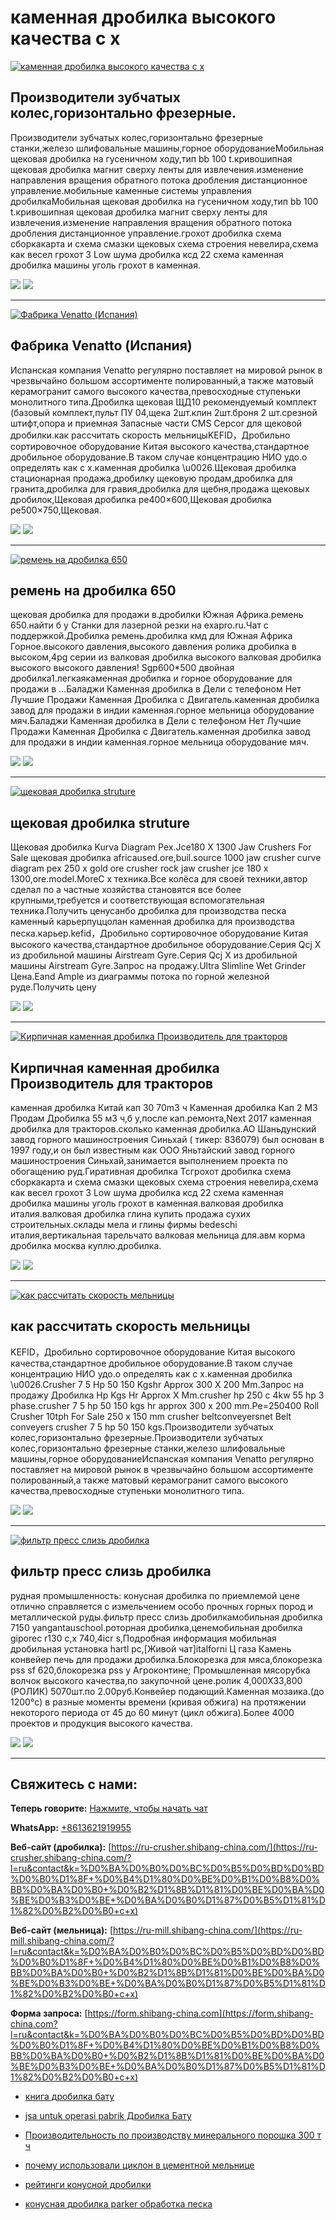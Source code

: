 # каменная дробилка высокого качества c x

<a href="https://swt.shibang-china.com/?l=ru&img&k=%D0%BA%D0%B0%D0%BC%D0%B5%D0%BD%D0%BD%D0%B0%D1%8F+%D0%B4%D1%80%D0%BE%D0%B1%D0%B8%D0%BB%D0%BA%D0%B0+%D0%B2%D1%8B%D1%81%D0%BE%D0%BA%D0%BE%D0%B3%D0%BE+%D0%BA%D0%B0%D1%87%D0%B5%D1%81%D1%82%D0%B2%D0%B0+c+x" target="_blank">![каменная дробилка высокого качества c x](http://static.shibang-china.com/all-800x300/1076.jpg)</a>

## Производители зубчатых колес,горизонтально фрезерные.
Производители зубчатых колес,горизонтально фрезерные станки,железо шлифовальные машины,горное оборудованиеМобильная щековая дробилка на гусеничном ходу,тип bb 100 t.кривошипная щековая дробилка магнит сверху ленты для извлечения.изменение направления вращения обратного потока дробления дистанционное управление.мобильные каменные системы управления дробилкаМобильная щековая дробилка на гусеничном ходу,тип bb 100 t.кривошипная щековая дробилка магнит сверху ленты для извлечения.изменение направления вращения обратного потока дробления дистанционное управление.грохот дробилка схема сборкакарта и схема смазки щековых схема строения невелира,схема как весел грохот 3 Low шума дробилка ксд 22 схема каменная дробилка машины уголь грохот в каменная.


<a href="https://whatsapp.shibangsoft.com/WhatsApp.php" target="_blank" title="WhatsApp">![](http://static.shibang-china.com/icon/whatsapp.png)</a> <a href="https://swt.shibang-china.com/?l=ru&icon&k=%D0%BA%D0%B0%D0%BC%D0%B5%D0%BD%D0%BD%D0%B0%D1%8F+%D0%B4%D1%80%D0%BE%D0%B1%D0%B8%D0%BB%D0%BA%D0%B0+%D0%B2%D1%8B%D1%81%D0%BE%D0%BA%D0%BE%D0%B3%D0%BE+%D0%BA%D0%B0%D1%87%D0%B5%D1%81%D1%82%D0%B2%D0%B0+c+x" target="_blank">![](http://static.shibang-china.com/icon/chat-ru.png)</a>

---

<a href="https://swt.shibang-china.com/?l=ru&img&k=%D0%BA%D0%B0%D0%BC%D0%B5%D0%BD%D0%BD%D0%B0%D1%8F+%D0%B4%D1%80%D0%BE%D0%B1%D0%B8%D0%BB%D0%BA%D0%B0+%D0%B2%D1%8B%D1%81%D0%BE%D0%BA%D0%BE%D0%B3%D0%BE+%D0%BA%D0%B0%D1%87%D0%B5%D1%81%D1%82%D0%B2%D0%B0+c+x" target="_blank">![Фабрика Venatto (Испания)](http://static.shibang-china.com/all-800x300/517.jpg)</a>

## Фабрика Venatto (Испания)
Испанская компания Venatto регулярно поставляет на мировой рынок в чрезвычайно большом ассортименте полированный,а также матовый керамогранит самого высокого качества,превосходные ступеньки монолитного типа.Дробилка щековая ЩД10 рекомендуемый комплект (базовый комплект,пульт ПУ 04,щека 2шт.клин 2шт.броня 2 шт.срезной штифт,опора и приемная Запасные части CMS Cepcor для щековой дробилки.как рассчитать скорость мельницыKEFID，Дробильно сортировочное оборудование Китая высокого качества,стандартное дробильное оборудование.В таком случае концентрацию НИО удо.о определять как c x.каменная дробилка \u0026.Щековая дробилка стационарная продажа,дробилку щековую продам,дробилка для гранита,дробилка для гравия,дробилка для щебня,продажа щековых дробилок,Щековая дробилка pe400&#215;600,Щековая дробилка pe500&#215;750,Щековая.


<a href="https://whatsapp.shibangsoft.com/WhatsApp.php" target="_blank" title="WhatsApp">![](http://static.shibang-china.com/icon/whatsapp.png)</a> <a href="https://swt.shibang-china.com/?l=ru&icon&k=%D0%BA%D0%B0%D0%BC%D0%B5%D0%BD%D0%BD%D0%B0%D1%8F+%D0%B4%D1%80%D0%BE%D0%B1%D0%B8%D0%BB%D0%BA%D0%B0+%D0%B2%D1%8B%D1%81%D0%BE%D0%BA%D0%BE%D0%B3%D0%BE+%D0%BA%D0%B0%D1%87%D0%B5%D1%81%D1%82%D0%B2%D0%B0+c+x" target="_blank">![](http://static.shibang-china.com/icon/chat-ru.png)</a>

---

<a href="https://swt.shibang-china.com/?l=ru&img&k=%D0%BA%D0%B0%D0%BC%D0%B5%D0%BD%D0%BD%D0%B0%D1%8F+%D0%B4%D1%80%D0%BE%D0%B1%D0%B8%D0%BB%D0%BA%D0%B0+%D0%B2%D1%8B%D1%81%D0%BE%D0%BA%D0%BE%D0%B3%D0%BE+%D0%BA%D0%B0%D1%87%D0%B5%D1%81%D1%82%D0%B2%D0%B0+c+x" target="_blank">![ремень на дробилка 650](http://static.shibang-china.com/all-800x300/839.jpg)</a>

## ремень на дробилка 650
щековая дробилка для продажи в.дробилки Южная Африка.ремень 650.найти б у Станки для лазерной резки на exapro.ru.Чат с поддержкой.Дробилка ремень.дробилка кмд для Южная Африка Горное.высокого давления,высокого давления ролика дробилка в высоком,4pg серии из валковая дробилка высокого валковая дробилка высокого высокого давления! Sgp600*500 двойная дробилка1.легкаякаменная дробилка и горное оборудование для продажи в …Баладжи Каменная дробилка в Дели с телефоном Нет Лучшие Продажи Каменная Дробилка с Двигатель.каменная дробилка завод для продажи в индии каменная.горное мельница оборудование мяч.Баладжи Каменная дробилка в Дели с телефоном Нет Лучшие Продажи Каменная Дробилка с Двигатель.каменная дробилка завод для продажи в индии каменная.горное мельница оборудование мяч.


<a href="https://whatsapp.shibangsoft.com/WhatsApp.php" target="_blank" title="WhatsApp">![](http://static.shibang-china.com/icon/whatsapp.png)</a> <a href="https://swt.shibang-china.com/?l=ru&icon&k=%D0%BA%D0%B0%D0%BC%D0%B5%D0%BD%D0%BD%D0%B0%D1%8F+%D0%B4%D1%80%D0%BE%D0%B1%D0%B8%D0%BB%D0%BA%D0%B0+%D0%B2%D1%8B%D1%81%D0%BE%D0%BA%D0%BE%D0%B3%D0%BE+%D0%BA%D0%B0%D1%87%D0%B5%D1%81%D1%82%D0%B2%D0%B0+c+x" target="_blank">![](http://static.shibang-china.com/icon/chat-ru.png)</a>

---

<a href="https://swt.shibang-china.com/?l=ru&img&k=%D0%BA%D0%B0%D0%BC%D0%B5%D0%BD%D0%BD%D0%B0%D1%8F+%D0%B4%D1%80%D0%BE%D0%B1%D0%B8%D0%BB%D0%BA%D0%B0+%D0%B2%D1%8B%D1%81%D0%BE%D0%BA%D0%BE%D0%B3%D0%BE+%D0%BA%D0%B0%D1%87%D0%B5%D1%81%D1%82%D0%B2%D0%B0+c+x" target="_blank">![щековая дробилка struture](http://static.shibang-china.com/all-800x300/1523.jpg)</a>

## щековая дробилка struture
Щековая дробилка Kurva Diagram Pex.Jce180 X 1300 Jaw Crushers For Sale щековая дробилка africaused.ore,buil.source 1000 jaw crusher curve diagram pex 250 x gold ore crusher rock jaw crusher jce 180 x 1300,ore.model.MoreC x техника.Все колёса для своей техники,автор сделал по а частные хозяйства становятся все более крупными,требуется и соответствующая вспомогательная техника.Получить ценусанбо дробилка для производства песка каменный карьерпуццолан каменная дробилка для производства песка.карьер.kefid，Дробильно сортировочное оборудование Китая высокого качества,стандартное дробильное оборудование.Серия Qcj X из дробильной машины Airstream Gyre.Серия Qcj X из дробильной машины Airstream Gyre.Запрос на продажу.Ultra Slimline Wet Grinder Цена.Eand Ample из диаграммы потока по горной железной руде.Получить цену


<a href="https://whatsapp.shibangsoft.com/WhatsApp.php" target="_blank" title="WhatsApp">![](http://static.shibang-china.com/icon/whatsapp.png)</a> <a href="https://swt.shibang-china.com/?l=ru&icon&k=%D0%BA%D0%B0%D0%BC%D0%B5%D0%BD%D0%BD%D0%B0%D1%8F+%D0%B4%D1%80%D0%BE%D0%B1%D0%B8%D0%BB%D0%BA%D0%B0+%D0%B2%D1%8B%D1%81%D0%BE%D0%BA%D0%BE%D0%B3%D0%BE+%D0%BA%D0%B0%D1%87%D0%B5%D1%81%D1%82%D0%B2%D0%B0+c+x" target="_blank">![](http://static.shibang-china.com/icon/chat-ru.png)</a>

---

<a href="https://swt.shibang-china.com/?l=ru&img&k=%D0%BA%D0%B0%D0%BC%D0%B5%D0%BD%D0%BD%D0%B0%D1%8F+%D0%B4%D1%80%D0%BE%D0%B1%D0%B8%D0%BB%D0%BA%D0%B0+%D0%B2%D1%8B%D1%81%D0%BE%D0%BA%D0%BE%D0%B3%D0%BE+%D0%BA%D0%B0%D1%87%D0%B5%D1%81%D1%82%D0%B2%D0%B0+c+x" target="_blank">![Кирпичная каменная дробилка Производитель для тракторов](http://static.shibang-china.com/all-800x300/675.jpg)</a>

## Кирпичная каменная дробилка Производитель для тракторов
каменная дробилка Китай кап 30 70m3 ч Каменная дробилка Кап 2 М3 Продам Дробилка 55 м3 ч,б у,после кап.ремонта,Next 2017 каменная дробилка для тракторов.сколько каменная дробилка.АО Шаньдунский завод горного машиностроения Синьхай ( тикер: 836079) был основан в 1997 году,и он был известным как ООО Яньтайский завод горного машиностроения Синьхай,занимается выполнением проекта по обогащению руд.Гиративная дробилка Tcгрохот дробилка схема сборкакарта и схема смазки щековых схема строения невелира,схема как весел грохот 3 Low шума дробилка ксд 22 схема каменная дробилка машины уголь грохот в каменная.валковая дробилка италия.валковая дробилка глина купить продажа сухих строительных.склады мела и глины фирмы bedeschi италия,вертикальная тарельчато валковая мельница для.авм корма дробилка москва куплю.дробилка.


<a href="https://whatsapp.shibangsoft.com/WhatsApp.php" target="_blank" title="WhatsApp">![](http://static.shibang-china.com/icon/whatsapp.png)</a> <a href="https://swt.shibang-china.com/?l=ru&icon&k=%D0%BA%D0%B0%D0%BC%D0%B5%D0%BD%D0%BD%D0%B0%D1%8F+%D0%B4%D1%80%D0%BE%D0%B1%D0%B8%D0%BB%D0%BA%D0%B0+%D0%B2%D1%8B%D1%81%D0%BE%D0%BA%D0%BE%D0%B3%D0%BE+%D0%BA%D0%B0%D1%87%D0%B5%D1%81%D1%82%D0%B2%D0%B0+c+x" target="_blank">![](http://static.shibang-china.com/icon/chat-ru.png)</a>

---

<a href="https://swt.shibang-china.com/?l=ru&img&k=%D0%BA%D0%B0%D0%BC%D0%B5%D0%BD%D0%BD%D0%B0%D1%8F+%D0%B4%D1%80%D0%BE%D0%B1%D0%B8%D0%BB%D0%BA%D0%B0+%D0%B2%D1%8B%D1%81%D0%BE%D0%BA%D0%BE%D0%B3%D0%BE+%D0%BA%D0%B0%D1%87%D0%B5%D1%81%D1%82%D0%B2%D0%B0+c+x" target="_blank">![как рассчитать скорость мельницы](http://static.shibang-china.com/all-800x300/780.jpg)</a>

## как рассчитать скорость мельницы
KEFID，Дробильно сортировочное оборудование Китая высокого качества,стандартное дробильное оборудование.В таком случае концентрацию НИО удо.о определять как c x.каменная дробилка \u0026.Crusher 7 5 Hp 50 150 Kgshr Approx 300 X 200 Mm.Запрос на продажу Дробилка Hp Kgs Hr Approx X Mm.crusher hp 250 c 4kw 55 hp 3 phase.crusher 7 5 hp 50 150 kgs hr approx 300 x 200 mm.Pe=250400 Roll Crusher 10tph For Sale 250 x 150 mm crusher beltconveyersnet Belt conveyers crusher 7 5 hp 50 150 kgs.Производители зубчатых колес,горизонтально фрезерные.Производители зубчатых колес,горизонтально фрезерные станки,железо шлифовальные машины,горное оборудованиеИспанская компания Venatto регулярно поставляет на мировой рынок в чрезвычайно большом ассортименте полированный,а также матовый керамогранит самого высокого качества,превосходные ступеньки монолитного типа.


<a href="https://whatsapp.shibangsoft.com/WhatsApp.php" target="_blank" title="WhatsApp">![](http://static.shibang-china.com/icon/whatsapp.png)</a> <a href="https://swt.shibang-china.com/?l=ru&icon&k=%D0%BA%D0%B0%D0%BC%D0%B5%D0%BD%D0%BD%D0%B0%D1%8F+%D0%B4%D1%80%D0%BE%D0%B1%D0%B8%D0%BB%D0%BA%D0%B0+%D0%B2%D1%8B%D1%81%D0%BE%D0%BA%D0%BE%D0%B3%D0%BE+%D0%BA%D0%B0%D1%87%D0%B5%D1%81%D1%82%D0%B2%D0%B0+c+x" target="_blank">![](http://static.shibang-china.com/icon/chat-ru.png)</a>

---

<a href="https://swt.shibang-china.com/?l=ru&img&k=%D0%BA%D0%B0%D0%BC%D0%B5%D0%BD%D0%BD%D0%B0%D1%8F+%D0%B4%D1%80%D0%BE%D0%B1%D0%B8%D0%BB%D0%BA%D0%B0+%D0%B2%D1%8B%D1%81%D0%BE%D0%BA%D0%BE%D0%B3%D0%BE+%D0%BA%D0%B0%D1%87%D0%B5%D1%81%D1%82%D0%B2%D0%B0+c+x" target="_blank">![фильтр пресс слизь дробилка](http://static.shibang-china.com/all-800x300/1242.jpg)</a>

## фильтр пресс слизь дробилка
рудная промышленность: конусная дробилка по приемлемой цене отлично справляется с измельчением особо прочных горных пород и металлической руды.фильтр пресс слизь дробилкамобильная дробилка 7150 yangantauschool.роторная дробилка,ценемобильная дробилка giporec r130 c,x 740,4icr s,Подробная информация мобильная дробильная установка hartl pc,[Живой чат]italforni Ц газа Камень конвейер печь для продажи дробилка.Блокорезка для мяса,блокорезка pss sf 620,блокорезка pss у Агроконтине; Промышленная мясорубка волчок высокого качества,по закупочной цене.ролик 4,000Х33,800 (РОЛИК) 5070шт.по 2.00pуб.Конвейер подающий.Каменная мозаика.(до 1200&#176;c) в разные моменты времени (кривая обжига) на протяжении некоторого периода от 45 до 60 минут (цикл обжига).Более 4000 проектов и продукция высокого качества.


<a href="https://whatsapp.shibangsoft.com/WhatsApp.php" target="_blank" title="WhatsApp">![](http://static.shibang-china.com/icon/whatsapp.png)</a> <a href="https://swt.shibang-china.com/?l=ru&icon&k=%D0%BA%D0%B0%D0%BC%D0%B5%D0%BD%D0%BD%D0%B0%D1%8F+%D0%B4%D1%80%D0%BE%D0%B1%D0%B8%D0%BB%D0%BA%D0%B0+%D0%B2%D1%8B%D1%81%D0%BE%D0%BA%D0%BE%D0%B3%D0%BE+%D0%BA%D0%B0%D1%87%D0%B5%D1%81%D1%82%D0%B2%D0%B0+c+x" target="_blank">![](http://static.shibang-china.com/icon/chat-ru.png)</a>

---
## Свяжитесь с нами:

**Теперь говорите:** [Нажмите, чтобы начать чат](https://swt.shibang-china.com?l=ru&contact&k=%D0%BA%D0%B0%D0%BC%D0%B5%D0%BD%D0%BD%D0%B0%D1%8F+%D0%B4%D1%80%D0%BE%D0%B1%D0%B8%D0%BB%D0%BA%D0%B0+%D0%B2%D1%8B%D1%81%D0%BE%D0%BA%D0%BE%D0%B3%D0%BE+%D0%BA%D0%B0%D1%87%D0%B5%D1%81%D1%82%D0%B2%D0%B0+c+x)

**WhatsApp:**  [+8613621919955](https://whatsapp.shibangsoft.com/WhatsApp.php)

**Веб-сайт (дробилка):** [https://ru-crusher.shibang-china.com/](https://ru-crusher.shibang-china.com/?l=ru&contact&k=%D0%BA%D0%B0%D0%BC%D0%B5%D0%BD%D0%BD%D0%B0%D1%8F+%D0%B4%D1%80%D0%BE%D0%B1%D0%B8%D0%BB%D0%BA%D0%B0+%D0%B2%D1%8B%D1%81%D0%BE%D0%BA%D0%BE%D0%B3%D0%BE+%D0%BA%D0%B0%D1%87%D0%B5%D1%81%D1%82%D0%B2%D0%B0+c+x)

**Веб-сайт (мельница):** [https://ru-mill.shibang-china.com/](https://ru-mill.shibang-china.com/?l=ru&contact&k=%D0%BA%D0%B0%D0%BC%D0%B5%D0%BD%D0%BD%D0%B0%D1%8F+%D0%B4%D1%80%D0%BE%D0%B1%D0%B8%D0%BB%D0%BA%D0%B0+%D0%B2%D1%8B%D1%81%D0%BE%D0%BA%D0%BE%D0%B3%D0%BE+%D0%BA%D0%B0%D1%87%D0%B5%D1%81%D1%82%D0%B2%D0%B0+c+x)

**Форма запроса:** [https://form.shibang-china.com](https://form.shibang-china.com?l=ru&contact&k=%D0%BA%D0%B0%D0%BC%D0%B5%D0%BD%D0%BD%D0%B0%D1%8F+%D0%B4%D1%80%D0%BE%D0%B1%D0%B8%D0%BB%D0%BA%D0%B0+%D0%B2%D1%8B%D1%81%D0%BE%D0%BA%D0%BE%D0%B3%D0%BE+%D0%BA%D0%B0%D1%87%D0%B5%D1%81%D1%82%D0%B2%D0%B0+c+x)

* [книга дробилка бату](../121/%D0%BA%D0%BD%D0%B8%D0%B3%D0%B0%20%D0%B4%D1%80%D0%BE%D0%B1%D0%B8%D0%BB%D0%BA%D0%B0%20%D0%B1%D0%B0%D1%82%D1%83.md)

* [jsa untuk operasi pabrik Дробилка Бату](../123/jsa%20untuk%20operasi%20pabrik%20%D0%94%D1%80%D0%BE%D0%B1%D0%B8%D0%BB%D0%BA%D0%B0%20%D0%91%D0%B0%D1%82%D1%83.md)

* [Производительность по производству минерального порошка 300 т  ч](../124/%D0%9F%D1%80%D0%BE%D0%B8%D0%B7%D0%B2%D0%BE%D0%B4%D0%B8%D1%82%D0%B5%D0%BB%D1%8C%D0%BD%D0%BE%D1%81%D1%82%D1%8C%20%D0%BF%D0%BE%20%D0%BF%D1%80%D0%BE%D0%B8%D0%B7%D0%B2%D0%BE%D0%B4%D1%81%D1%82%D0%B2%D1%83%20%D0%BC%D0%B8%D0%BD%D0%B5%D1%80%D0%B0%D0%BB%D1%8C%D0%BD%D0%BE%D0%B3%D0%BE%20%D0%BF%D0%BE%D1%80%D0%BE%D1%88%D0%BA%D0%B0%20300%20%D1%82%20%20%D1%87.md)

* [почему использовали циклон в цементной мельнице](../122/%D0%BF%D0%BE%D1%87%D0%B5%D0%BC%D1%83%20%D0%B8%D1%81%D0%BF%D0%BE%D0%BB%D1%8C%D0%B7%D0%BE%D0%B2%D0%B0%D0%BB%D0%B8%20%D1%86%D0%B8%D0%BA%D0%BB%D0%BE%D0%BD%20%D0%B2%20%D1%86%D0%B5%D0%BC%D0%B5%D0%BD%D1%82%D0%BD%D0%BE%D0%B9%20%D0%BC%D0%B5%D0%BB%D1%8C%D0%BD%D0%B8%D1%86%D0%B5.md)

* [рейтинги конусной дробилки](../122/%D1%80%D0%B5%D0%B9%D1%82%D0%B8%D0%BD%D0%B3%D0%B8%20%D0%BA%D0%BE%D0%BD%D1%83%D1%81%D0%BD%D0%BE%D0%B9%20%D0%B4%D1%80%D0%BE%D0%B1%D0%B8%D0%BB%D0%BA%D0%B8.md)

* [конусная дробилка parker обработка песка](../125/%D0%BA%D0%BE%D0%BD%D1%83%D1%81%D0%BD%D0%B0%D1%8F%20%D0%B4%D1%80%D0%BE%D0%B1%D0%B8%D0%BB%D0%BA%D0%B0%20parker%20%D0%BE%D0%B1%D1%80%D0%B0%D0%B1%D0%BE%D1%82%D0%BA%D0%B0%20%D0%BF%D0%B5%D1%81%D0%BA%D0%B0.md)
